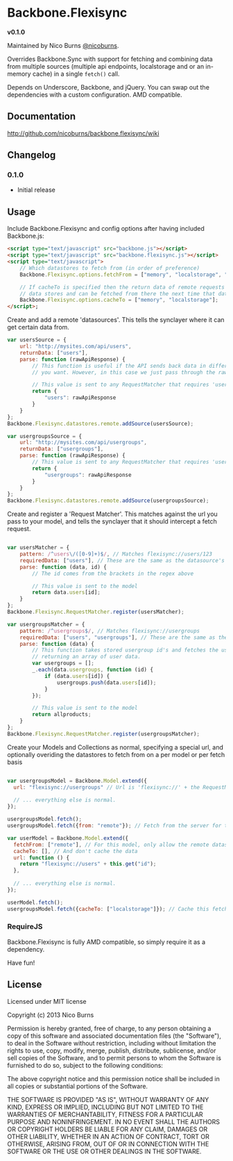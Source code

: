Backbone.Flexisync
======================

**v0.1.0**

Maintained by Nico Burns [@nicoburns](http://twitter.com/nicoburns).

Overrides Backbone.Sync with support for fetching and combining data from multiple sources (multiple api endpoints, localstorage and or an in-memory cache) in a single `fetch()` call.

Depends on Underscore, Backbone, and jQuery.  You can swap out the dependencies
with a custom configuration. AMD compatible.

## Documentation ##

http://github.com/nicoburns/backbone.flexisync/wiki

## Changelog ##

### 0.1.0 ###

* Initial release

## Usage

Include Backbone.Flexisync and config options after having included Backbone.js:

```html
<script type="text/javascript" src="backbone.js"></script>
<script type="text/javascript" src="backbone.flexisync.js"></script>
<script type="text/javascript">
	// Which datastores to fetch from (in order of preference)
    Backbone.Flexisync.options.fetchFrom = ["memory", "localstorage", "remote"];

    // If cacheTo is specified then the return data of remote requests is cached to the specified
    // data stores and can be fetched from there the next time that data is requested.
    Backbone.Flexisync.options.cacheTo = ["memory", "localstorage"];
</script>;
```

Create and add a remote 'datasources'. This tells the synclayer where it can get certain data from.

```javascript
var usersSource = {
    url: "http://mysites.com/api/users",
    returnData: ["users"],
    parse: function (rawApiResponse) {
    	// This function is useful if the API sends back data in different format to the one that
    	// you want. However, in this case we just pass through the raw response

    	// This value is sent to any RequestMatcher that requires 'users' data
        return {
        	"users": rawApiResponse
        }
    }
};
Backbone.Flexisync.datastores.remote.addSource(usersSource);

var usergroupsSource = {
    url: "http://mysites.com/api/usergroups",
    returnData: ["usergroups"],
    parse: function (rawApiResponse) {
    	// This value is sent to any RequestMatcher that requires 'usergroups' data
        return {
        	"usergroups": rawApiResponse
        }
    }
};
Backbone.Flexisync.datastores.remote.addSource(usergroupsSource);
```

Create and register a 'Request Matcher'. This matches against the url you pass to your model, and tells the synclayer that it should intercept a fetch request.

```javascript

var usersMatcher = {
    pattern: /^users\/([0-9]+)$/, // Matches flexisync://users/123
    requiredData: ["users"], // These are the same as the datasource's returnData
    parse: function (data, id) {
    	// The id comes from the brackets in the regex above

        // This value is sent to the model
        return data.users[id];
    }
};
Backbone.Flexisync.RequestMatcher.register(usersMatcher);

var usergroupsMatcher = {
    pattern: /^usergroups$/, // Matches flexisync://usergroups
    requiredData: ["users", "usergroups"], // These are the same as the datasource's returnData
    parse: function (data) {
    	// This function takes stored usergroup id's and fetches the user data for each id,
    	// returning an array of user data.
        var usergroups = [];
        _.each(data.usergroups, function (id) {
            if (data.users[id]) {
                usergroups.push(data.users[id]);
            }
        });

        // This value is sent to the model
        return allproducts;
    }
};
Backbone.Flexisync.RequestMatcher.register(usergroupsMatcher);
```

Create your Models and Collections as normal, specifying a special url, and optionally overiding the datastores to fetch from on a per model or per fetch basis

```javascript

var usergroupsModel = Backbone.Model.extend({
  url: "flexisync://usergroups" // Url is 'flexisync://' + the RequestMatcher's pattern
  
  // ... everything else is normal.
});

usergroupsModel.fetch();
usergroupsModel.fetch({from: "remote"}); // Fetch from the server for this fetch

var userModel = Backbone.Model.extend({
  fetchFrom: ["remote"], // For this model, only allow the remote datastore (always fetch from the server)
  cacheTo: [], // And don't cache the data
  url: function () {
  	return "flexisync://users" + this.get("id");
  },
  
  // ... everything else is normal.
});

userModel.fetch();
usergroupsModel.fetch({cacheTo: ["localstorage"]}); // Cache this fetch to localstorage
```
### RequireJS

Backbone.Flexisync is fully AMD compatible, so simply require it as a dependency.

Have fun!

## License

Licensed under MIT license

Copyright (c) 2013 Nico Burns

Permission is hereby granted, free of charge, to any person obtaining
a copy of this software and associated documentation files (the
"Software"), to deal in the Software without restriction, including
without limitation the rights to use, copy, modify, merge, publish,
distribute, sublicense, and/or sell copies of the Software, and to
permit persons to whom the Software is furnished to do so, subject to
the following conditions:

The above copyright notice and this permission notice shall be
included in all copies or substantial portions of the Software.

THE SOFTWARE IS PROVIDED "AS IS", WITHOUT WARRANTY OF ANY KIND,
EXPRESS OR IMPLIED, INCLUDING BUT NOT LIMITED TO THE WARRANTIES OF
MERCHANTABILITY, FITNESS FOR A PARTICULAR PURPOSE AND
NONINFRINGEMENT. IN NO EVENT SHALL THE AUTHORS OR COPYRIGHT HOLDERS BE
LIABLE FOR ANY CLAIM, DAMAGES OR OTHER LIABILITY, WHETHER IN AN ACTION
OF CONTRACT, TORT OR OTHERWISE, ARISING FROM, OUT OF OR IN CONNECTION
WITH THE SOFTWARE OR THE USE OR OTHER DEALINGS IN THE SOFTWARE.